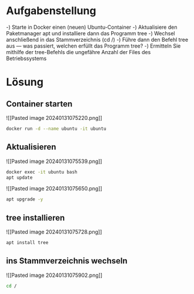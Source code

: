 # Aufgabenstellung
-) Starte in Docker einen (neuen) Ubuntu-Container
-) Aktualisiere den Paketmanager apt und installiere dann das Programm tree
-) Wechsel anschließend in das Stammverzeichnis (cd /)
-) Führe dann den Befehl tree aus — was passiert, welchen erfüllt das Programm tree?
-) Ermitteln Sie mithilfe der tree-Befehls die ungefähre Anzahl der Files des Betriebssystems

# Lösung
## Container starten
![[Pasted image 20240131075220.png]]
```bash
docker run -d --name ubuntu -it ubuntu
```

## Aktualisieren
![[Pasted image 20240131075539.png]]
```bash
docker exec -it ubuntu bash
apt update
```

![[Pasted image 20240131075650.png]]
```bash
apt upgrade -y
```

## tree installieren
![[Pasted image 20240131075728.png]]
```bash
apt install tree
```

## ins Stammverzeichnis wechseln

![[Pasted image 20240131075902.png]]
```bash
cd /
```

